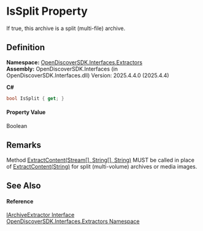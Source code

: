 # IsSplit Property


If true, this archive is a split (multi-file) archive.



## Definition
**Namespace:** <a href="66cb506c-7b83-62d0-4a83-d345a647f76a">OpenDiscoverSDK.Interfaces.Extractors</a>  
**Assembly:** OpenDiscoverSDK.Interfaces (in OpenDiscoverSDK.Interfaces.dll) Version: 2025.4.4.0 (2025.4.4)

**C#**
``` C#
bool IsSplit { get; }
```



#### Property Value
Boolean

## Remarks
Method <a href="1be2eb41-5844-4b52-7ad7-f7b82b466c70">ExtractContent(Stream[], String[], String)</a> MUST be called in place of <a href="1fbb1f20-0cfe-881a-5b6c-7a23cf8bccd9">ExtractContent(String)</a> for split (multi-volume) archives or media images.

## See Also


#### Reference
<a href="9d2fb8da-9eff-b1d9-e027-a4b2d24993e8">IArchiveExtractor Interface</a>  
<a href="66cb506c-7b83-62d0-4a83-d345a647f76a">OpenDiscoverSDK.Interfaces.Extractors Namespace</a>  
